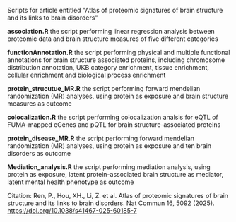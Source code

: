 Scripts for article entitled "Atlas of proteomic signatures of brain structure and its links to brain disorders"

**association.R** the script performing linear regression analysis between proteomic data and brain structure measures of five different categories

**functionAnnotation.R** the script performing physical and multiple functional annotations for brain structure associated proteins, including chromosome distribution annotation, UKB category enrichment, tissue enrichment, cellular enrichment and biological process enrichment

**protein_strucutue_MR.R** the script performing forward mendelian randomization (MR) analyses, using protein as exposure and brain structure measures as outcome

**colocalization.R** the script performing colocalization analsis for eQTL of FUMA-mapped eGenes and pQTL for brain structure-associated proteins

**protein_disease_MR.R** the script performing forward mendelian randomization (MR) analyses, using protein as exposure and ten brain disorders as outcome

**Mediation_analysis.R** the script performing mediation analysis, using protein as exposure, latent protein-associated brain structure as mediator, latent mental health phenotype as outcome

Citation: Ren, P., Hou, XH., Li, Z. et al. Atlas of proteomic signatures of brain structure and its links to brain disorders. Nat Commun 16, 5092 (2025). https://doi.org/10.1038/s41467-025-60185-7
